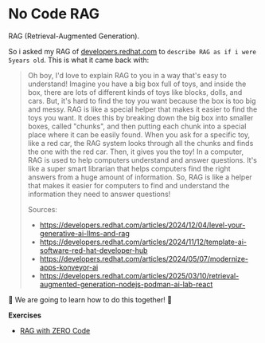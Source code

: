 # No Code RAG

RAG (Retrieval-Augmented Generation).

So i asked my RAG of [developers.redhat.com](https://developers.redhat.com) to `describe RAG as if i were 5years old`. This is what it came back with:

> Oh boy, I'd love to explain RAG to you in a way that's easy to understand!
  Imagine you have a big box full of toys, and inside the box, there are lots of different kinds of toys like blocks, dolls, and cars. But, it's hard to find the toy you want because the box is too big and messy.
  RAG is like a special helper that makes it easier to find the toys you want. It does this by breaking down the big box into smaller boxes, called "chunks", and then putting each chunk into a special place where it can be easily found.
  When you ask for a specific toy, like a red car, the RAG system looks through all the chunks and finds the one with the red car. Then, it gives you the toy!
  In a computer, RAG is used to help computers understand and answer questions. It's like a super smart librarian that helps computers find the right answers from a huge amount of information.
  So, RAG is like a helper that makes it easier for computers to find and understand the information they need to answer questions!
>
> Sources:
> - https://developers.redhat.com/articles/2024/12/04/level-your-generative-ai-llms-and-rag
>  - https://developers.redhat.com/articles/2024/11/12/template-ai-software-red-hat-developer-hub
>  - https://developers.redhat.com/articles/2024/05/07/modernize-apps-konveyor-ai
>  - https://developers.redhat.com/articles/2025/03/10/retrieval-augmented-generation-nodejs-podman-ai-lab-react

🚗 We are going to learn how to do this together! 🚗

**Exercises**

- [RAG with ZERO Code](1-nocode-rag/1-nocode-rag.md)
